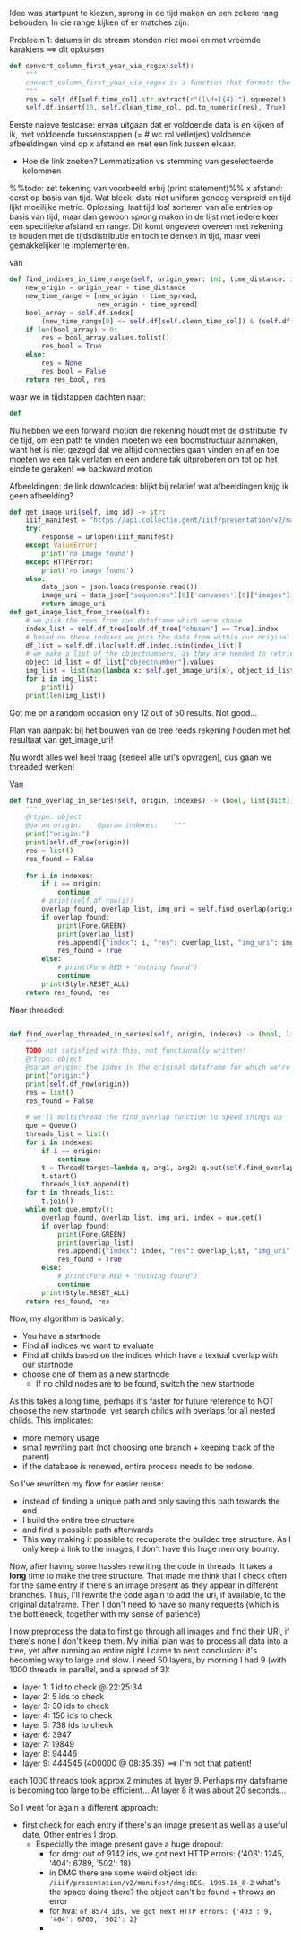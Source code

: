 Idee was startpunt te kiezen, sprong in de tijd maken en een zekere rang behouden. In die range kijken of er matches zijn.

Probleem 1: datums in de stream stonden niet mooi en met vreemde karakters ==> dit opkuisen
```python
def convert_column_first_year_via_regex(self):  
    """  
    convert_column_first_year_via_regex is a function that formats the "converted_creation_date" column in the pd dataframe to something readable    
    """    
    res = self.df[self.time_col].str.extract(r"([\d+]{4})").squeeze()  
    self.df.insert(10, self.clean_time_col, pd.to_numeric(res), True)
```

Eerste naieve testcase: ervan uitgaan dat er voldoende data is en kijken of ik, met voldoende tussenstappen (= # wc rol velletjes) voldoende afbeeldingen vind op x afstand en met een link tussen elkaar.

- Hoe de link zoeken? Lemmatization vs stemming van geselecteerde kolommen

%%todo: zet tekening van voorbeeld erbij (print statement)%%
x afstand: eerst op basis van tijd. Wat bleek: data niet uniform genoeg verspreid en tijd lijkt moeilijke metric.
Oplossing: laat tijd los! sorteren van alle entries op basis van tijd, maar dan gewoon sprong maken in de lijst met iedere keer een specifieke afstand en range. Dit komt ongeveer overeen met rekening te houden met de tijdsdistributie en toch te denken in tijd, maar veel gemakkelijker te implementeren.

van

```python
def find_indices_in_time_range(self, origin_year: int, time_distance: int, time_spread: int) -> (bool, list[int]):  
    new_origin = origin_year + time_distance  
    new_time_range = [new_origin - time_spread,  
                      new_origin + time_spread]  
    bool_array = self.df.index[  
        (new_time_range[0] <= self.df[self.clean_time_col]) & (self.df[self.clean_time_col] <= new_time_range[1])]  
    if len(bool_array) > 0:  
        res = bool_array.values.tolist()  
        res_bool = True  
    else:  
        res = None  
        res_bool = False  
    return res_bool, res
```
waar we in tijdstappen dachten naar:
```python
def 
```


Nu hebben we een forward motion die rekening houdt met de distributie ifv de tijd, om een path te vinden moeten we een boomstructuur aanmaken, want het is niet gezegd dat we altijd connecties gaan vinden en af en toe moeten we een tak verlaten en een andere tak uitproberen om tot op het einde te geraken! ==> backward motion


Afbeeldingen: de link downloaden: blijkt bij relatief wat afbeeldingen krijg ik geen afbeelding?

```python 
def get_image_uri(self, img_id) -> str:  
    iiif_manifest = "https://api.collectie.gent/iiif/presentation/v2/manifest/{}:{}".format(self.institute, img_id)  
    try:  
        response = urlopen(iiif_manifest)  
    except ValueError:  
        print('no image found')  
    except HTTPError:  
        print('no image found')  
    else:  
        data_json = json.loads(response.read())  
        image_uri = data_json["sequences"][0]['canvases'][0]["images"][0]["resource"]["@id"]  
        return image_uri
def get_image_list_from_tree(self):  
    # we pick the rows from our dataframe which were chose  
    index_list = self.df_tree[self.df_tree["chosen"] == True].index  
    # based on these indexes we pick the data from within our original dataframe  
    df_list = self.df.iloc[self.df.index.isin(index_list)]  
    # we make a list of the objectnumbers, as they are needed to retrieve images  
    object_id_list = df_list["objectnumber"].values  
    img_list = list(map(lambda x: self.get_image_uri(x), object_id_list))  
    for i in img_list:  
        print(i)  
    print(len(img_list))
```
Got me on a random occasion only 12 out of 50 results. Not good...

Plan van aanpak: bij het bouwen van de tree reeds rekening houden met het resultaat van get_image_uri!

Nu wordt alles wel heel traag (serieel alle uri's opvragen), dus gaan we threaded werken!

Van 
```python
def find_overlap_in_series(self, origin, indexes) -> (bool, list[dict]):  
    """  
    @rtype: object  
    @param origin:    @param indexes:    """  
    print("origin:")  
    print(self.df_row(origin))  
    res = list()  
    res_found = False  
  
    for i in indexes:  
        if i == origin:  
            continue  
        # print(self.df_row(i))  
        overlap_found, overlap_list, img_uri = self.find_overlap(origin, i)  
        if overlap_found:  
            print(Fore.GREEN)  
            print(overlap_list)  
            res.append({"index": i, "res": overlap_list, "img_uri": img_uri})  
            res_found = True  
        else:  
            # print(Fore.RED + "nothing found")  
            continue  
        print(Style.RESET_ALL)  
    return res_found, res
```

Naar threaded:

```python

def find_overlap_threaded_in_series(self, origin, indexes) -> (bool, list[dict], list[str]):  
    """  
    TODO not satisfied with this, not functionally written!  
    @rtype: object  
    @param origin: the index in the original dataframe for which we're looking for childs in <indexes> with a textual overlap    @param indexes: the indexes of possible children    """  
    print("origin:")  
    print(self.df_row(origin))  
    res = list()  
    res_found = False  
  
    # we'll multithread the find_overlap function to speed things up  
    que = Queue()  
    threads_list = list()  
    for i in indexes:  
        if i == origin:  
            continue  
        t = Thread(target=lambda q, arg1, arg2: q.put(self.find_overlap(arg1, arg2)), args=(que, origin, i))  
        t.start()  
        threads_list.append(t)  
    for t in threads_list:  
        t.join()  
    while not que.empty():  
        overlap_found, overlap_list, img_uri, index = que.get()  
        if overlap_found:  
            print(Fore.GREEN)  
            print(overlap_list)  
            res.append({"index": index, "res": overlap_list, "img_uri": img_uri})  
            res_found = True  
        else:  
            # print(Fore.RED + "nothing found")  
            continue  
        print(Style.RESET_ALL)  
    return res_found, res
```


Now, my algorithm is basically:
- You have a startnode
- Find all indices we want to evaluate
- Find all childs based on the indices which have a textual overlap with our startnode
- choose one of them as a new startnode
	- If no child nodes are to be found, switch the new startnode

As this takes a long time, perhaps it's faster for future reference to NOT choose the new startnode, yet search childs with overlaps for all nested childs. This implicates:
- more memory usage
- small rewriting part (not choosing one branch + keeping track of the parent)
- if the database is renewed, entire process needs to be redone.


So I've rewritten my flow for easier reuse:
- instead of finding a unique path and only saving this path towards the end
- I build the entire tree structure
- and find a possible path afterwards
- This way making it possible to recuperate the builded tree structure.
As I only keep a link to the images, I don't have this huge memory bounty.

Now, after having some hassles rewriting the code in threads. It takes a **long** time to make the tree structure. That made me think that I check often for the same entry if there's an image present as they appear in different branches. Thus, I'll rewrite the code again to add the uri, if available, to the original dataframe. Then I don't need to have so many requests (which is the bottleneck, together with my sense of patience)

I now preprocess the data to first go through all images and find their URI, if there's none I don't keep them. 
My initial plan was to process all data into a tree, yet after running an entire night I came to next conclusion: it's becoming way to large and slow. I need 50 layers, by morning I had 9 (with 1000 threads in parallel, and a spread of 3):

- layer 1: 1 id to check @ 22:25:34
- layer 2: 5 ids to check
- layer 3: 30 ids to check
- layer 4: 150 ids to check
- layer 5: 738 ids to check
- layer 6: 3947
- layer 7: 19849
- layer 8: 94446
- layer 9: 444545  (400000 @ 08:35:35) ==> I'm not that patient!

each 1000 threads took approx 2 minutes at layer 9. Perhaps my dataframe is becoming too large to be efficient... At layer 8 it was about 20 seconds...


So I went for again a different approach:
- first check for each entry if there's an image present as well as a useful date. Other entries I drop.
	- Especially the image present gave a huge dropout:
		- for dmg: out of 9142 ids, we got next HTTP errors: {'403': 1245, '404': 6789, '502': 18}
		- in DMG there are some weird object ids: `/iiif/presentation/v2/manifest/dmg:DES. 1995.16_0-2` what's the space doing there? the object can't be found + throws an error 
		- for hva: `of 8574 ids, we got next HTTP errors: {'403': 9, '404': 6700, '502': 2}`
		- 